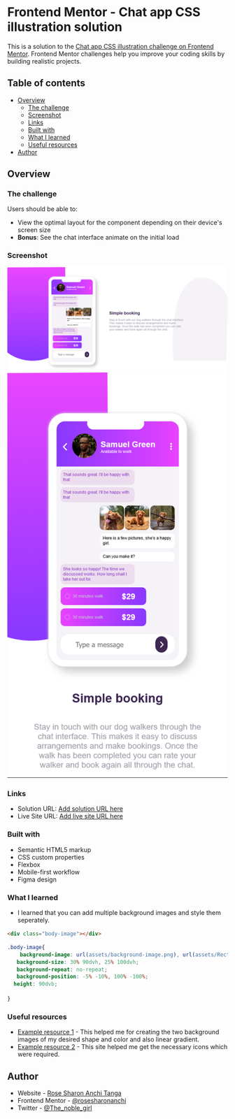 # Frontend Mentor - Chat app CSS illustration solution

This is a solution to the [Chat app CSS illustration challenge on Frontend Mentor](https://www.frontendmentor.io/challenges/chat-app-css-illustration-O5auMkFqY). Frontend Mentor challenges help you improve your coding skills by building realistic projects. 

## Table of contents

- [Overview](#overview)
  - [The challenge](#the-challenge)
  - [Screenshot](#screenshot)
  - [Links](#links)
  - [Built with](#built-with)
  - [What I learned](#what-i-learned)
  - [Useful resources](#useful-resources)
- [Author](#author)


## Overview

### The challenge

Users should be able to:

- View the optimal layout for the component depending on their device's screen size
- **Bonus**: See the chat interface animate on the initial load

### Screenshot

![](./assets/Screenshot%202024-02-08%20at%2004-04-01%20Chat-illustrator%20app.png)
![](./assets/Screenshot%202024-02-08%20at%2004-05-47%20Chat-illustrator%20app.png)




### Links

- Solution URL: [Add solution URL here](https://your-solution-url.com)
- Live Site URL: [Add live site URL here](https://your-live-site-url.com)

### Built with

- Semantic HTML5 markup
- CSS custom properties
- Flexbox
- Mobile-first workflow
- Figma design


### What I learned

- I learned that you can add multiple background images and style them seperately.
```html
<div class="body-image"></div>
```
```css
.body-image{
    background-image: url(assets/background-image.png), url(assets/Rectangle\ 244.png);
   background-size: 30% 90dvh, 25% 100dvh;
   background-repeat: no-repeat;
   background-position: -5% -10%, 100% -100%;
  height: 90dvb;  
  
}
```


### Useful resources

- [Example resource 1](https://www.figma.com) - This helped me for creating the two background images of my desired shape and color and also linear gradient.
- [Example resource 2](https://) - This site helped me get the necessary icons which were required.



## Author

- Website - [Rose Sharon Anchi Tanga](https://www.your-site.com)
- Frontend Mentor - [@rosesharonanchi](https://www.frontendmentor.io/profile/rosesharonanchi)
- Twitter - [@The_noble_girl](https://www.twitter.com/The_noble_girl)


